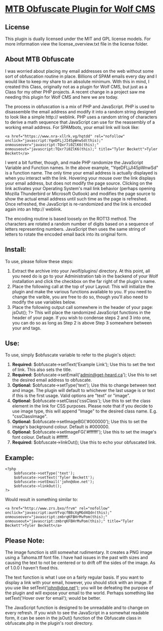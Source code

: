 # [MTB Obfuscate Plugin for Wolf CMS](http://www.tbeckett.net/articles/plugins/mtb_obfuscate.xhtml)

## License

This plugin is dually licensed under the MIT and GPL license models.  For more information view the license_overview.txt file in the license folder.

## About MTB Obfuscate

I was worried about placing my email addresses on the web without some sort of obfuscation routine in place.  Billions of SPAM emails every day and I would like to keep my share to an absolute minimum.  With this in mind, I created this Class, originally not as a plugin for Wolf CMS, but just as a Class for my other PHP projects.  A recent change in a project saw me needing this plugin for Wolf CMS and here we are today.

The process in obfuscation is a mix of PHP and JavaScript.  PHP is used to disassemble the email address and modify it into a random string designed to look like a simple http:// weblink.  PHP uses a random string of characters to derive a math sequence that JavaScript can use for the reassembly of a working email address.  For SPAMbots, your email link will look like:

    <a href="https://www.nra-xllrk.vg/hqtdd" rel="nofollow" onclick="javascript:YqeDFLjJI45pWnwSd(this);" onmouseover="javascript:TQxr7i0ZlK6(this);" onmouseout="javascript:TQxr7i0ZlK6(this);" title="Tyler Beckett">Tyler Beckett</a>

I went a bit further, though, and made PHP randomize the JavaScript Variable and Function names.  In the above example, "YqeDFLjJI45pWnwSd" is a function name.  The only time your email address is actually displayed is when you interact with the link.  Hovering your mouse over the link displays your email address, but does not modify the page source.  Clicking on the link activates your Operating System's mail link behavior (perhaps opening Mozilla Thunderbird or Microsoft Outlook) and modifies the page source to show the actual email address until such time as the page is refreshed.  Once refreshed, the JavaScript is re-randomized and the link is encoded again into an http:// weblink.

The encoding routine is based loosely on the ROT13 method.  The characters are rotated a random number of digits based on a sequence of letters representing numbers.  JavaScript then uses the same string of letters to rotate the encoded email back into its original form.

## Install:
To use, please follow these steps:

1. Extract the archive into your /wolf/plugins/ directory. At this point, all you need do is go to your Administration tab in the backend of your Wolf installation and click the checkbox on the far right of the plugin's name.
2. Place the following call at the top of your Layout: <?php $obfuscate = mtb_obfuscate(); ?>  This will initialize the plugin and make the various functions available to you.  If you need to change the varible, you are free to do so, though you'll also need to modify the use variables below.
3. Place the following output call somewhere in the header of your page: <?php $obfuscate->jsOut(); ?>  This will place the randomized JavaScript functions in the header of your page.  If you wish to condense steps 2 and 3 into one, you can do so as long as Step 2 is above Step 3 somewhere between your <head> and </head> tags.

## Use:
To use, simply $obfuscate variable to refer to the plugin's object:

1. __Required:__ $obfuscate->setText('Example Link'); Use this to set the text of link.  This also sets the title.
2. __Required:__ $obfuscate->setEmail('admin@get-heard.ca'); Use this to set the desired email address to obfuscate.
3. __Optional:__ $obfuscate->setType('text'); Use this to change between text and image.  The plugin will default to whichever the last usage is or text if this is the first usage.  Valid options are "text" or "image".
4. __Optional:__ $obfuscate->setClass('cssClass'); Use this to set the class element in the link for CSS purposes.  Please note that if you decide to use image type, this will append "Image" to the desired class name.  E.g. "cssClassImage".
5. __Optional:__ $obfuscate->setImageBG('#000000'); Use this to set the image's background colour.  Default is #000000.
6. __Optional:__ $obfuscate->setImageFG('#ffffff'); Use this to set the image's font colour.  Default is #ffffff.
7. __Required:__ $obfuscate->linkOut(); Use this to echo your obfuscated link.

## Example:

    <?php
    	$obfuscate->setType('text');
    	$obfuscate->setText('Tyler Beckett');
    	$obfuscate->setEmail('john@doe.net');
    	$obfuscate->linkOut();
    ?>

Would result in something similar to:

    <a href="http://www.zrs.bxo/frvm" rel="nofollow" onclick="javascript:aunVfvqcfBBcXgMGd4Qdn(this);" onmouseover="javascript:zmbrqKFBHrMvPom(this);" onmouseout="javascript:zmbrqKFBHrMvPom(this);" title="Tyler Beckett">Tyler Beckett</a>

## Please Note:
The image function is still somewhat rudimentary.  It creates a PNG image using a Tahoma.ttf font file.  I have had issues in the past with sizes and causing the text to not be centered or to drift off the sides of the image.  As of 1.0.0 I haven't fixed this.

The text function is what I use on a fairly regular basis.  If you want to display a link with your email, however, you should stick with an image.  If you use like setText('john@doe.net'); you will be defeating the purpose of the plugin and will expose your email to the world.  Perhaps something like setText('Hover over for email'); would be better.

The JavaScript function is designed to be unreadable and to change on every refresh.  If you wish to see the JavaScript in a somewhat readable form, it can be seen in the jsOut() function of the Obfuscate class in obfuscate.php in the plugin's root directory.